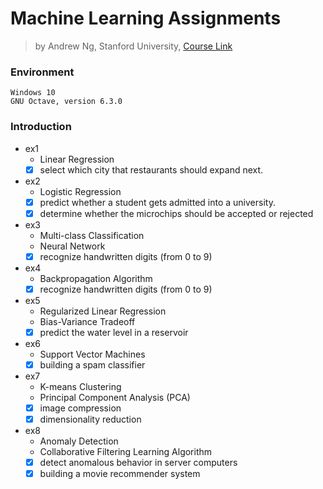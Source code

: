 # Machine Learning Assignments
> by Andrew Ng, Stanford University, [Course Link](https://www.coursera.org/learn/machine-learning/home/welcome)
### Environment
```
Windows 10
GNU Octave, version 6.3.0
```
### Introduction
- ex1
    - Linear Regression
    - [x] select which city that restaurants should expand next.
- ex2
    - Logistic Regression
    - [x] predict whether a student gets admitted into a university.
    - [x] determine whether the microchips should be accepted or rejected
- ex3 
    - Multi-class Classification
    - Neural Network
    - [x] recognize handwritten digits (from 0 to 9)
- ex4
    - Backpropagation Algorithm
    - [x] recognize handwritten digits (from 0 to 9)
- ex5
    - Regularized Linear Regression 
    - Bias-Variance Tradeoff
    - [x] predict the water level in a reservoir
- ex6
    - Support Vector Machines
    - [x] building a spam classifier
- ex7
    - K-means Clustering
    - Principal Component Analysis (PCA)
    - [x] image compression
    - [x] dimensionality reduction
- ex8
    - Anomaly Detection
    - Collaborative Filtering Learning Algorithm
    - [x] detect anomalous behavior in server computers
    - [x] building a movie recommender system 